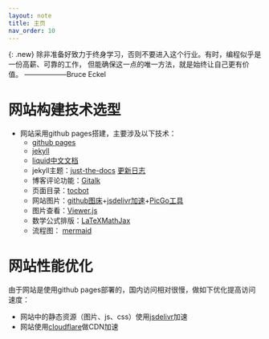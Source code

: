 ```yaml
---
layout: note
title: 主页
nav_order: 10
---
```



{: .new}
除非准备好致力于终身学习，否则不要进入这个行业。有时，编程似乎是一份高薪、可靠的工作，
但能确保这一点的唯一方法，就是始终让自己更有价值。 ——————Bruce Eckel

# 网站构建技术选型

- 网站采用github pages搭建，主要涉及以下技术：
    - [github pages](https://docs.github.com/cn/pages)
    - [jekyll](https://jekyllrb.com/)
    - [liquid](https://github.com/Shopify/liquid/wiki)[中文文档](https://liquid.bootcss.com/)
    - jekyll主题：[just-the-docs](https://github.com/pmarsceill/just-the-docs) [更新日志](https://just-the-docs.github.io/just-the-docs/CHANGELOG/)
    - 博客评论功能：[Gitalk](https://github.com/gitalk/gitalk)
    - 页面目录：[tocbot](https://github.com/tscanlin/tocbot)
    - 网站图片：[github图床](https://github.com/guosonglu/images)+[jsdelivr加速](https://www.jsdelivr.com/github)+[PicGo工具](https://github.com/Molunerfinn/PicGo)
    - 图片查看：[Viewer.js](https://github.com/fengyuanchen/viewerjs)
    - 数学公式排版：[LaTeX](https://www.latex-project.org/)[MathJax](http://docs.mathjax.org/en/latest/)
    - 流程图： [mermaid](https://mermaid-js.github.io/mermaid/#/)

# 网站性能优化

由于网站是使用github pages部署的，国内访问相对很慢，做如下优化提高访问速度：

- 网站中的静态资源（图片、js、css）使用[jsdelivr](https://www.jsdelivr.com/github)加速
- 网站使用[cloudflare](https://dash.cloudflare.com/)做CDN加速
